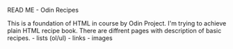 READ ME - Odin Recipes

This is a foundation of HTML in course by Odin Project.
I'm trying to achieve plain HTML recipe book. There are diffrent pages with description of basic recipes.
    - lists (ol/ul)
    - links
    - images